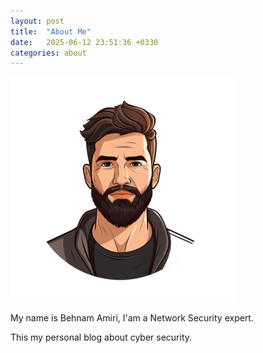 ```yaml
---
layout: post
title:  "About Me"
date:   2025-06-12 23:51:36 +0330
categories: about
---
```


![Alt text](/assets/portfolio2.png)

My name is Behnam Amiri, I'am a Network Security expert.

This my personal blog about cyber security.



